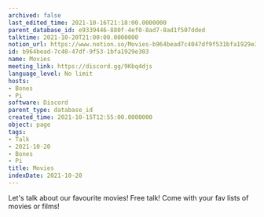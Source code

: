 ```yaml
---
archived: false
last_edited_time: 2021-10-16T21:18:00.0000000
parent_database_id: e9339446-880f-4ef0-8ad7-8ad1f507dded
talktime: 2021-10-20T21:00:00.0000000
notion_url: https://www.notion.so/Movies-b964bead7c4047df9f531bfa1929e303
id: b964bead-7c40-47df-9f53-1bfa1929e303
name: Movies
meeting_link: https://discord.gg/9Kbq4djs
language_level: No limit
hosts:
- Bones
- Pi
software: Discord
parent_type: database_id
created_time: 2021-10-15T12:55:00.0000000
object: page
tags:
- Talk
- 2021-10-20
- Bones
- Pi
title: Movies
indexDate: 2021-10-20
---
```


Let's talk about our favourite movies!
Free talk! Come with your fav lists of movies or films!


